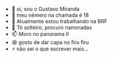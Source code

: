 - 👋 oi, sou o Gustavo Miranda
- 👀 meu némero na chamada é 18
- 🌱 Atualmente estou trabalhando na BRF
- 💞️ Tô solteiro, procuro namoradas
- 📫 Moro no panorama II
- 😄 gosto de dar capa no firu firu
- ⚡ não sei o que escrever mais...

<!---
GustavoMiranda2009/GustavoMiranda2009 is a ✨ special ✨ repository because its `README.md` (this file) appears on your GitHub profile.
You can click the Preview link to take a look at your changes.
--->
